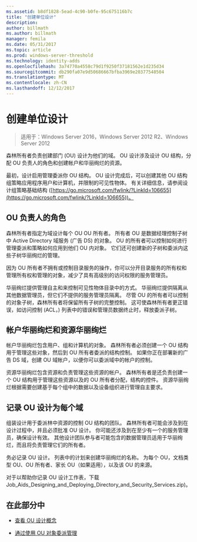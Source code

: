 ```yaml
---
ms.assetid: b8df1828-5ead-4c90-b0fe-95c675116b7c
title: "创建单位设计"
description: 
author: billmath
ms.author: billmath
manager: femila
ms.date: 05/31/2017
ms.topic: article
ms.prod: windows-server-threshold
ms.technology: identity-adds
ms.openlocfilehash: 3a74770a4558c79d1f9250f37181562e1d235d34
ms.sourcegitcommit: db290fa07e9d50686667bfba3969e20377548504
ms.translationtype: MT
ms.contentlocale: zh-CN
ms.lasthandoff: 12/12/2017
---
```

# <a name="creating-an-organizational-unit-design"></a>创建单位设计

>适用于：Windows Server 2016，Windows Server 2012 R2、Windows Server 2012

森林所有者负责创建部门 (OU) 设计为他们的域。 OU 设计涉及设计 OU 结构，分配 OU 负责人的角色和创建帐户和华丽绚烂的资源。  
  
最初，设计启用管理委派你 OU 结构。 OU 设计完成后，可以创建其他 OU 结构组策略应用程序用户和计算机，并限制的可见性物体。 有关详细信息，请参阅设计组策略基础结构 ([https://go.microsoft.com/fwlink/?LinkId=106655](https://go.microsoft.com/fwlink/?LinkId=106655))。  
  
## <a name="ou-owner-role"></a>OU 负责人的角色  
森林所有者指定为域设计每个 OU OU 所有者。 所有者 OU 是数据经理控制子树中 Active Directory 域服务 (广告 DS) 的对象。 OU 的所有者可以控制如何进行管理委派和策略如何应用到他们 OU 内对象。 它们还可创建新的子树和委派内这些子树华丽绚烂的管理。  
  
因为 OU 所有者不拥有或控制目录服务的操作，你可以分开目录服务的所有权和管理所有权和管理的对象，减少了具有高级别的访问权限的服务管理员。  
  
华丽绚烂提供管理自主和来控制可见性物体目录中的方式。 华丽绚烂提供隔离从其他数据管理员，但它们不提供的服务管理员隔离。 尽管 OU 的所有者可以控制的对象子树，森林所有者将保留所有子树的完整控制。 这可使森林所有者更正错误，如访问控制 (ACL，) 列表中的错误和管理员数据终止时，释放委派子树。  
  
## <a name="account-ous-and-resource-ous"></a>帐户华丽绚烂和资源华丽绚烂  
帐户华丽绚烂包含用户、组和计算机的对象。 森林所有者必须创建一个 OU 结构用于管理这些对象，然后到 OU 所有者委派的结构控制。 如果你正在部署新的广告 DS 域，创建 OU 域帐户，以便你可以委派域中的帐户的控制。  
  
资源华丽绚烂包含资源和负责管理这些资源的帐户。 森林所有者是还负责创建一个 OU 结构用于管理这些资源以及的 OU 所有者分配，结构的控件。 资源华丽绚烂根据需要创建基于每个组中的数据以及设备组织进行管理自主要求。  
  
## <a name="documenting-the-ou-design-for-each-domain"></a>记录 OU 设计为每个域  
组装设计用于委派林中资源的控制 OU 结构的团队。 森林所有者可能会涉及到在设计过程中，并且必须批准 OU 设计。 你可能还涉及到在至少有一个的服务管理员，确保设计有效。 其他设计团队参与者可能包含的数据管理员适用于华丽绚烂，而且将负责管理它们的所有者。  
  
务必记录 OU 设计。 列表中的计划来创建华丽绚烂的名称。 为每个 OU，文档类型 OU、OU 所有者、家长 OU（如果适用），以及该 OU 的来源。  
  
对于以帮助你记录 OU 设计工作表，下载 Job_Aids_Designing_and_Deploying_Directory_and_Security_Services.zip)。  
  
## <a name="in-this-section"></a>在此部分中  
  
-   [查看 OU 设计概念](../../ad-ds/plan/Reviewing-OU-Design-Concepts.md)  
  
-   [通过使用 OU 对象委派管理](../../ad-ds/plan/Delegating-Administration-by-Using-OU-Objects.md)  
  


